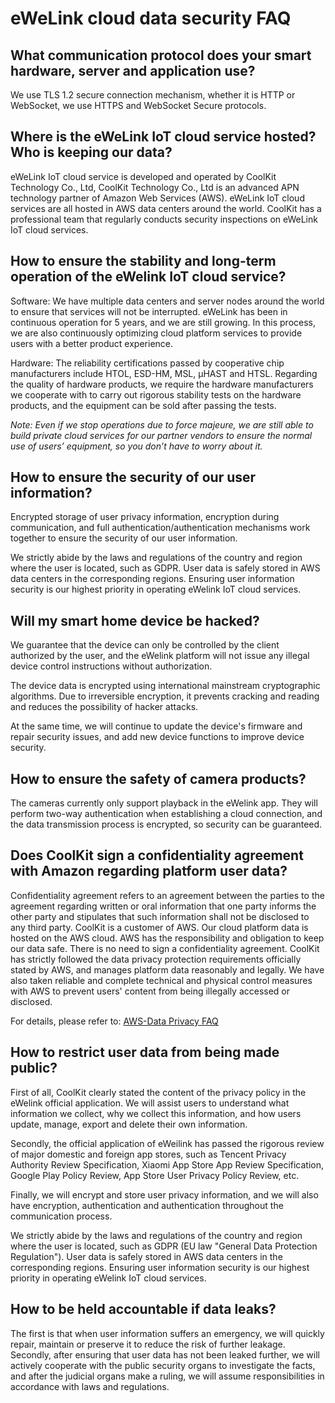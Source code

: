 <!--
 * @Author: Carl
 * @Date: 2020-05-25 19:50:02
 * @LastEditors: Carl
 * @LastEditTime: 2020-08-05 18:45:00
--> 
# eWeLink cloud data security FAQ

## What communication protocol does your smart hardware, server and application use?

We use TLS 1.2 secure connection mechanism, whether it is HTTP or WebSocket, we use HTTPS and WebSocket Secure protocols.

## Where is the eWeLink IoT cloud service hosted? Who is keeping our data?

eWeLink IoT cloud service is developed and operated by CoolKit Technology Co., Ltd, CoolKit Technology Co., Ltd is an advanced APN technology partner of Amazon Web Services (AWS). eWeLink IoT cloud services are all hosted in AWS data centers around the world. CoolKit has a professional team that regularly conducts security inspections on eWeLink IoT cloud services.

## How to ensure the stability and long-term operation of the eWelink IoT cloud service?

Software: We have multiple data centers and server nodes around the world to ensure that services will not be interrupted. eWeLink has been in continuous operation for 5 years, and we are still growing. In this process, we are also continuously optimizing cloud platform services to provide users with a better product experience.

Hardware: The reliability certifications passed by cooperative chip manufacturers include HTOL, ESD-HM, MSL, μHAST and HTSL. Regarding the quality of hardware products, we require the hardware manufacturers we cooperate with to carry out rigorous stability tests on the hardware products, and the equipment can be sold after passing the tests.

*Note: Even if we stop operations due to force majeure, we are still able to build private cloud services for our partner vendors to ensure the normal use of users’ equipment, so you don’t have to worry about it.*

## How to ensure the security of our user information?

Encrypted storage of user privacy information, encryption during communication, and full authentication/authentication mechanisms work together to ensure the security of our user information.

We strictly abide by the laws and regulations of the country and region where the user is located, such as GDPR. User data is safely stored in AWS data centers in the corresponding regions. Ensuring user information security is our highest priority in operating eWelink IoT cloud services.

## Will my smart home device be hacked?

We guarantee that the device can only be controlled by the client authorized by the user, and the eWelink platform will not issue any illegal device control instructions without authorization.

The device data is encrypted using international mainstream cryptographic algorithms. Due to irreversible encryption, it prevents cracking and reading and reduces the possibility of hacker attacks.

At the same time, we will continue to update the device's firmware and repair security issues, and add new device functions to improve device security.

## How to ensure the safety of camera products?

The cameras currently only support playback in the eWelink app. They will perform two-way authentication when establishing a cloud connection, and the data transmission process is encrypted, so security can be guaranteed.

## Does CoolKit sign a confidentiality agreement with Amazon regarding platform user data?

Confidentiality agreement refers to an agreement between the parties to the agreement regarding written or oral information that one party informs the other party and stipulates that such information shall not be disclosed to any third party. CoolKit is a customer of AWS. Our cloud platform data is hosted on the AWS cloud. AWS has the responsibility and obligation to keep our data safe. There is no need to sign a confidentiality agreement. CoolKit has strictly followed the data privacy protection requirements officially stated by AWS, and manages platform data reasonably and legally. We have also taken reliable and complete technical and physical control measures with AWS to prevent users' content from being illegally accessed or disclosed.

For details, please refer to: [AWS-Data Privacy FAQ](https://aws.amazon.com/cn/compliance/data-privacy-faq/)

## How to restrict user data from being made public?

First of all, CoolKit clearly stated the content of the privacy policy in the eWelink official application. We will assist users to understand what information we collect, why we collect this information, and how users update, manage, export and delete their own information.

Secondly, the official application of eWeilink has passed the rigorous review of major domestic and foreign app stores, such as Tencent Privacy Authority Review Specification, Xiaomi App Store App Review Specification, Google Play Policy Review, App Store User Privacy Policy Review, etc.

Finally, we will encrypt and store user privacy information, and we will also have encryption, authentication and authentication throughout the communication process.

We strictly abide by the laws and regulations of the country and region where the user is located, such as GDPR (EU law "General Data Protection Regulation"). User data is safely stored in AWS data centers in the corresponding regions. Ensuring user information security is our highest priority in operating eWelink IoT cloud services.

## How to be held accountable if data leaks?

The first is that when user information suffers an emergency, we will quickly repair, maintain or preserve it to reduce the risk of further leakage. Secondly, after ensuring that user data has not been leaked further, we will actively cooperate with the public security organs to investigate the facts, and after the judicial organs make a ruling, we will assume responsibilities in accordance with laws and regulations.